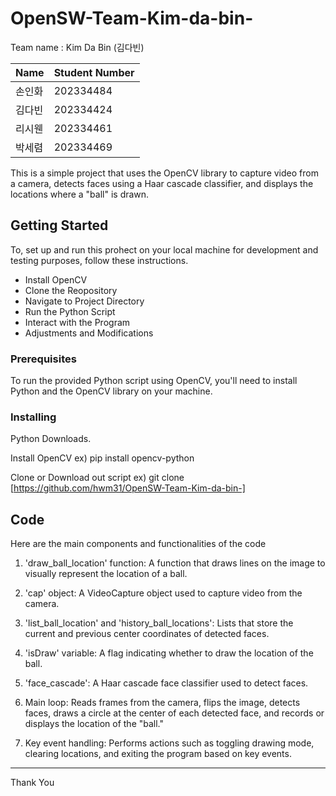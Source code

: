 # OpenSW-Team-Kim-da-bin-

Team name : Kim Da Bin (김다빈)

| Name    | Student Number | 
|---------|-----|
| 손인화  | 202334484  |
| 김다빈  | 202334424  |
| 리시웬  | 202334461  |
| 박세렴  | 202334469  |





This is a simple project that uses the OpenCV library to capture video from a camera, detects faces using a Haar cascade classifier, and displays the locations where a "ball" is drawn.




## Getting Started


To, set up and run this prohect on your local machine for development and testing purposes, follow these instructions.


- Install OpenCV
- Clone the Reopository
- Navigate to Project Directory
- Run the Python Script
- Interact with the Program
- Adjustments and Modifications




### Prerequisites

To run the provided Python script using OpenCV, you'll need to install Python and the OpenCV library on your machine.




### Installing

Python Downloads. 

Install OpenCV 
ex) pip install opencv-python

Clone or Download out script
ex) git clone [https://github.com/hwm31/OpenSW-Team-Kim-da-bin-]




## Code

Here are the main components and functionalities of the code

1) 'draw_ball_location' function: A function that draws lines on the image to visually represent the location of a ball.

2) 'cap' object: A VideoCapture object used to capture video from the camera.

3) 'list_ball_location' and 'history_ball_locations': Lists that store the current and previous center coordinates of detected faces.

4) 'isDraw' variable: A flag indicating whether to draw the location of the ball.

5) 'face_cascade': A Haar cascade face classifier used to detect faces.

6) Main loop: Reads frames from the camera, flips the image, detects faces, draws a circle at the center of each detected face, and records or displays the location of the "ball."

7) Key event handling: Performs actions such as toggling drawing mode, clearing locations, and exiting the program based on key events.



------------------------------------------------------------------------------------------------------------------------------------------------------------------------------
Thank You




